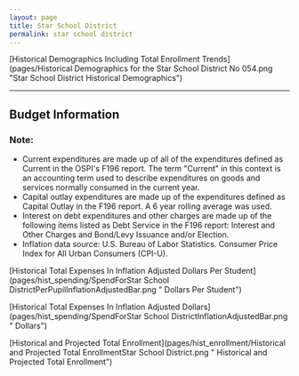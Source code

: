 ```yaml
---
layout: page
title: Star School District
permalink: star school district
---
```



[Historical Demographics Including Total Enrollment Trends](pages/Historical Demographics for the Star School District No 054.png "Star School District Historical Demographics")

___

## Budget Information
### Note:
- Current expenditures are made up of all of the expenditures defined as Current in the OSPI's F196 report. The term "Current" in this context is an accounting term used to describe expenditures on goods and services normally consumed in the current year.
- Capital outlay expenditures are made up of the expenditures defined as Capital Outlay in the F196 report. A 6 year rolling average was used.
- Interest on debt expenditures and other charges are made up of the following items listed as Debt Service in the F196 report: Interest and Other Charges and Bond/Levy Issuance and/or Election.
- Inflation data source: U.S. Bureau of Labor Statistics. Consumer Price Index for All Urban Consumers (CPI-U).

[Historical Total Expenses In Inflation Adjusted Dollars Per Student](pages/hist_spending/SpendForStar School DistrictPerPupilInflationAdjustedBar.png " Dollars Per Student")

[Historical Total Expenses In Inflation Adjusted Dollars](pages/hist_spending/SpendForStar School DistrictInflationAdjustedBar.png " Dollars")

[Historical and Projected Total Enrollment](pages/hist_enrollment/Historical and Projected Total EnrollmentStar School District.png " Historical and Projected Total Enrollment")

